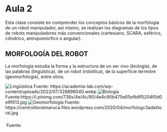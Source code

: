 <h1>Aula 2</h1>

Esta clase consiste en comprender los conceptos básicos de la morfología de un robot manipulador, así mismo, se realizan los diagramas de los tipos de robots manipuladores más convencionales (cartesiano, SCARA, esférico, cilíndrico, antropomórfico o angular).

<h2>MORFOLOGÍA DEL ROBOT</h2>

La morfología estudia la forma y la estructura de un ser vivo (biología), de las palabras (lingüística), de un robot (robótica), de la superficie terrestre (geomorfología), entre otros.

<img src="https://academia-lab.com/wp-content/uploads/2022/07/328898040.webp" alt="Lingüística" caption="Hola"/>
Fuente: https://academia-lab.com/wp-content/uploads/2022/07/328898040.webp

<img src="https://i.pinimg.com/736x/4e/4c/90/4e4c90b475e65efb6f5204f0d0e9f613.jpg" alt="Biología" caption="Hola"/>
Fuente:https://i.pinimg.com/736x/4e/4c/90/4e4c90b475e65efb6f5204f0d0e9f613.jpg

<img src="https://centrolitoralmaruca.files.wordpress.com/2020/04/morfologc3adalitoral.jpg" alt="Geomorfología" caption="Hola"/>
Fuente: https://centrolitoralmaruca.files.wordpress.com/2020/04/morfologc3adalitoral.jpg

<h3></h3>
<h3></h3>
<h3></h3>
<h3></h3>
<h3></h3>
<h3></h3>






<img src="" alt="" caption="Hola"/>
Fuente: